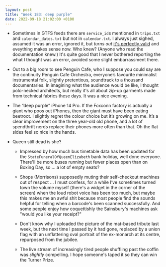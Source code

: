 ```yaml
---
layout: post
title: "Week 183: deep purple"
date: 2022-09-18 21:02:00 +0100
---
```


- Sometimes in GTFS feeds there are `service_id`s mentioned in `trips.txt` and `calendar_dates.txt` but not in `calendar.txt`. I always just sighed, assumed it was an error, ignored it, but _turns out_ [it's perfectly valid](https://developers.google.com/transit/gtfs/reference#calendar_datestxt) and eveything makes sense now. Who knew? (Anyone who read the documentation knew.) It's quite good that I never bothered reporting the what I thought was an error, avoided some slight embarrassment there.

- Out to a big room to see Penguin Cafe, who I suppose you could say are the continuity Penguin Cafe Orchestra, everyone’s favourite minimalist instrumental folk, slightly pretentious, soundtrack to a thousand documentaries. In imagining what the audience would be like, I thought polo-necked architects, but really it's all about zip-up garments made from technical fabrics these days. It was a nice evening.

- The “deep purple” iPhone 14 Pro. If the Foxconn factory is actually a giant who poos out iPhones, then the giant must have been eating beetroot. I slightly regret the colour choice but it’s growing on me. It’s a clear improvement on the three year-old old phone, and a lot of spendthrift nerds replace their phones more often than that. Oh the flat sides feel so nice in the hands.

- Queen still dead is she?

  - Impressed by how much bus timetable data has been updated for the <code>StateFuneralOfQueenElizabeth</code> bank holiday, well done everyone. There'll be more buses running but fewer places open than on Boxing Day, so ... a lot of empty seats?

  - Shops (Morrisons) supposedly muting their self-checkout machines out of respect … I must confess, for a while I’ve sometimes turned town the volume myself (there's a widget in the corner of the screen) when the loud robot voice has been too much, but maybe this makes me an awful shit because most people find the sounds helpful for telling when a barcode's been scanned successfully. And some people enjoy how coquettishly the Sainsbury's machines ask "would you like your receipt?"

  - Don't know why I uploaded the picture of the mat-based tribute last week, but the next time I passed by it had gone, replaced by a union flag with an unflattering oval portrait of the ex-monarch at its centre, repurposed from the jubilee. 

  - The live stream of increasingly tired people shuffling past the coffin was _slightly_ compelling. I hope someone's taped it so they can win the Turner Prize.
